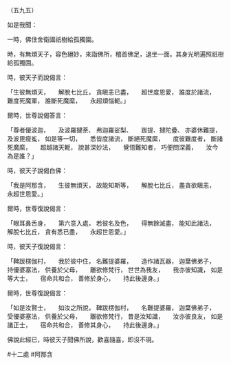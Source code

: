 （五九五）

如是我聞：

一時，佛住舍衛國祇樹給孤獨園。

時，有無煩天子，容色絕妙，來詣佛所，稽首佛足，退坐一面。其身光明遍照祇樹給孤獨園。

時，彼天子而說偈言：

「生彼無煩天，　　解脫七比丘，
貪瞋恚已盡，　　超世度恩愛，
誰度於諸流，　　難度死魔軍，
誰斷死魔縻，　　永超煩惱軛。」

爾時，世尊說偈答言：

「尊者優波迦，　　及波羅揵荼、
弗迦羅娑梨、　　跋提、揵陀疊、
亦婆休難提，　　及波毘瘦㝹，
如是等一切，　　悉皆度諸流，
斷絕死魔縻，　　度彼難度者，
斷諸死魔縻，　　超越諸天軛，
說甚深妙法，　　覺悟難知者，
巧便問深義，　　汝今為是誰？」

時，彼天子說偈白佛：

「我是阿那含，　　生彼無煩天，
故能知斯等，　　解脫七比丘，
盡貪欲瞋恚，　　永超世恩愛。」

爾時，世尊復說偈言：

「眼耳鼻舌身，　　第六意入處，
若彼名及色，　　得無餘滅盡，
能知此諸法，　　解脫七比丘，
貪有悉已盡，　　永超世恩愛。」

時，彼天子復說偈言：

「鞞跋楞伽村，　　我於彼中住，
名難提婆羅，　　造作諸瓦器，
迦葉佛弟子，　　持優婆塞法，
供養於父母，　　離欲修梵行，
世世為我友，　　我亦彼知識，
如是等大士，　　宿命共和合，
善修於身心，　　持此後邊身。」

爾時，世尊復說偈言：

「如是汝賢士，　　如汝之所說，
鞞跋楞伽村，　　名難提婆羅，
迦葉佛弟子，　　受優婆塞法，
供養於父母，　　離欲修梵行，
昔是汝知識，　　汝亦彼良友，
如是諸正士，　　宿命共和合，
善修其身心，　　持此後邊身。」

佛說此經已，時彼天子聞佛所說，歡喜隨喜，即沒不現。












#十二處
#阿那含
